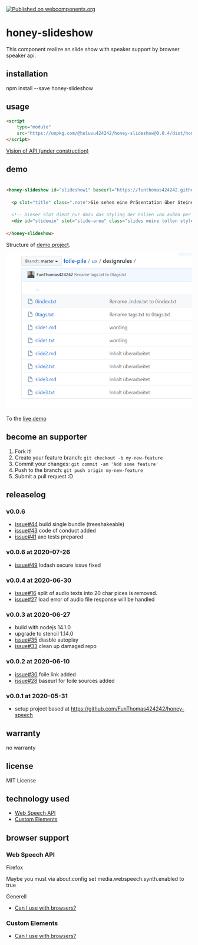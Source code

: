 [![Published on webcomponents.org](https://img.shields.io/badge/webcomponents.org-published-blue.svg)](https://www.webcomponents.org/element/@huluvu424242/honey-slideshow)

# honey-slideshow

This component realize an slide show with speaker support by browser speaker api.

## installation

npm install --save honey-slideshow

## usage

```html
<script 
    type="module" 
    src="https://unpkg.com/@huluvu424242/honey-slideshow@0.0.4/dist/honey-slideshow/honey-slideshow.js">
</script>
```

[Vision of API (under construction)](src/components/honey-slideshow/readme.md)

## demo

<!--
```
<custom-element-demo>
  <template>
    <link rel="import" href="docs/index.html">
    <next-code-block></next-code-block>
  </template>
</custom-element-demo>
```
-->
```html

<honey-slideshow id="slideshow1" baseurl="https://funthomas424242.github.io/foile-pile/ux/designrules/">

  <p slot="title" class=".note">Sie sehen eine Präsentation über Steine</p>

  <!-- Dieser Slot dient nur dazu das Styling der Folien von außen per CSS beeinflussen zu können -->
  <div id="slidewin" slot="slide-area" class="slides meine tollen styles sind dabei"></div>

</honey-slideshow>

```
Structure of [demo project](https://github.com/FunThomas424242/foile-pile/tree/master/explainations/ux/designrules).

![Folderstructure](./docs/img/FolderStructure.png)

To the [live demo](https://funthomas424242.github.io/honey-slideshow/index.html)

## become an supporter

1. Fork it!
2. Create your feature branch: `git checkout -b my-new-feature`
3. Commit your changes: `git commit -am 'Add some feature'`
4. Push to the branch: `git push origin my-new-feature`
5. Submit a pull request :D

## releaselog

### v0.0.6

* [issue#44](https://github.com/FunThomas424242/honey-slideshow/issues/44) build single bundle (treeshakeable)
* [issue#43](https://github.com/FunThomas424242/honey-slideshow/issues/43) code of conduct added
* [issue#41](https://github.com/FunThomas424242/honey-slideshow/issues/41) axe tests prepared

### v0.0.6 at 2020-07-26

* [issue#49](https://github.com/FunThomas424242/honey-slideshow/issues/49) lodash secure issue fixed

### v0.0.4 at 2020-06-30

* [issue#16](https://github.com/FunThomas424242/honey-slideshow/issues/16) split of audio texts into 20 char pices is removed. 
* [issue#27](https://github.com/FunThomas424242/honey-slideshow/issues/27) load error of audio file response will be handled 

### v0.0.3 at 2020-06-27

* build with nodejs 14.1.0
* upgrade to stencil 1.14.0
* [issue#35](https://github.com/FunThomas424242/honey-slideshow/issues/35) diasble autoplay
* [issue#33](https://github.com/FunThomas424242/honey-slideshow/issues/33) clean up damaged repo

### v0.0.2 at 2020-06-10

* [issue#30](https://github.com/FunThomas424242/honey-slideshow/issues/30) foile link added
* [issue#28](https://github.com/FunThomas424242/honey-slideshow/issues/28) baseurl for foile sources added

### v0.0.1 at 2020-05-31

* setup project based at https://github.com/FunThomas424242/honey-speech

## warranty

no warranty

## license

MIT License

## technology used

* [Web Speech API](https://developer.mozilla.org/en-US/docs/Web/API/Web_Speech_API)
* [Custom Elements](https://developer.mozilla.org/en-US/docs/Web/API/Window/customElements)


## browser support

### Web Speech API

Firefox

Maybe you must via about:config set media.webspeech.synth.enabled to true 

Generell

* [Can I use with browsers?](https://caniuse.com/#feat=speech-synthesis)

### Custom Elements

* [Can I use with browsers?](https://caniuse.com/#feat=mdn-api_window_customelements)
